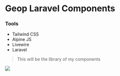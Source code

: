 # Geop Laravel Components
### Tools
 - Tailwind CSS
 - Alpine JS
 - Livewire
 - Laravel

> This will be the library of my components

<img src="https://images.unsplash.com/photo-1589409514187-c21d14df0d04?ixlib=rb-1.2.1&ixid=MnwxMjA3fDB8MHxwaG90by1wYWdlfHx8fGVufDB8fHx8&auto=format&fit=crop&w=1470&q=80" />
